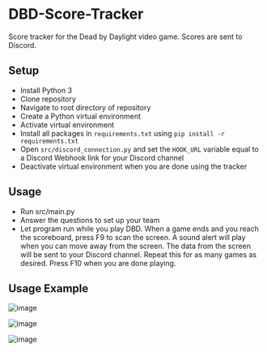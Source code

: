 # DBD-Score-Tracker
Score tracker for the Dead by Daylight video game. Scores are sent to Discord.

## Setup
- Install Python 3
- Clone repository
- Navigate to root directory of repository
- Create a Python virtual environment
- Activate virtual environment
- Install all packages in `requirements.txt` using `pip install -r requirements.txt`
- Open `src/discord_connection.py` and set the `HOOK_URL` variable equal to a Discord Webhook link for your Discord channel
- Deactivate virtual environment when you are done using the tracker

## Usage
- Run src/main.py
- Answer the questions to set up your team
- Let program run while you play DBD. When a game ends and you reach the scoreboard, press F9 to scan the screen. A sound alert will play when you can move away from the screen. The data from the screen will be sent to your Discord channel. Repeat this for as many games as desired. Press F10 when you are done playing.

## Usage Example
![image](https://user-images.githubusercontent.com/42816266/192916173-493ad476-3fa9-4482-927c-862aca7f59f5.png)

![image](https://user-images.githubusercontent.com/42816266/192916208-5627aabc-ac3b-4b73-9688-89eba7e983ea.png)

![image](https://user-images.githubusercontent.com/42816266/192916227-6929be78-139f-4ad7-85bf-248d10418f5b.png)
